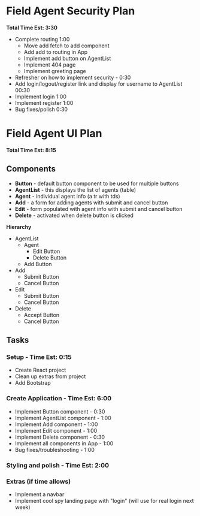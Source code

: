 # Field Agent Security Plan

**Total Time Est: 3:30**
 - Complete routing 1:00
    - Move add fetch to add component
    - Add add to routing in App
    - Implement add button on AgentList
    - Implement 404 page
    - Implement greeting page
 - Refresher on how to implement security - 0:30
 - Add login/logout/register link and display for username to AgentList 00:30
- Implement login 1:00
- Implement register 1:00
- Bug fixes/polish 0:30




# Field Agent UI Plan

**Total Time Est: 8:15**

## Components  
- **Button** - default button component to be used for multiple buttons  
- **AgentList** - this displays the list of agents (table)
- **Agent** -  individual agent info (a tr with tds)
- **Add** - a form for adding agents with submit and cancel button  
- **Edit** - form populated with agent info with submit and cancel button  
- **Delete** - activated when delete button is clicked

**Hierarchy**  
- AgentList
    - Agent
        - Edit Button
        - Delete Button
    - Add Button
- Add
    - Submit Button
    - Cancel Button
- Edit
    - Submit Button
    - Cancel Button
- Delete
    - Accept Button
    - Cancel Button


## Tasks

### Setup - Time Est: 0:15
- Create React project  
- Clean up extras from project  
- Add Bootstrap  

### Create Application - Time Est: 6:00
- Implement Button component - 0:30
- Implement AgentList component  - 1:00
- Implement Add component  - 1:00
- Implement Edit component  - 1:00
- Implement Delete component  - 0:30
- Implement all components in App  - 1:00
- Bug fixes/troubleshooting - 1:00

### Styling and polish  - Time Est: 2:00

### Extras (if time allows)
 - Implement a navbar
 - Implement cool spy landing page with "login" (will use for real login next week)